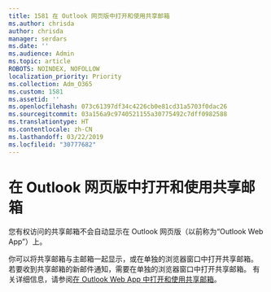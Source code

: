 ```yaml
---
title: 1581 在 Outlook 网页版中打开和使用共享邮箱
ms.author: chrisda
author: chrisda
manager: serdars
ms.date: ''
ms.audience: Admin
ms.topic: article
ROBOTS: NOINDEX, NOFOLLOW
localization_priority: Priority
ms.collection: Adm_O365
ms.custom: 1581
ms.assetid: ''
ms.openlocfilehash: 073c61397df34c4226cb0e81cd31a5703f0dac26
ms.sourcegitcommit: 03a156a9c9740521155a30775492c7dff0982588
ms.translationtype: HT
ms.contentlocale: zh-CN
ms.lasthandoff: 03/22/2019
ms.locfileid: "30777682"
---
```

# <a name="open-and-use-a-shared-mailbox-in-outlook-on-the-web"></a>在 Outlook 网页版中打开和使用共享邮箱

您有权访问的共享邮箱不会自动显示在 Outlook 网页版（以前称为“Outlook Web App”）上。

你可以将共享邮箱与主邮箱一起显示，或在单独的浏览器窗口中打开共享邮箱。 若要收到共享邮箱的新邮件通知，需要在单独的浏览器窗口中打开共享邮箱。 有关详细信息，请参阅[在 Outlook Web App 中打开和使用共享邮箱](https://support.office.com/article/BC127866-42BE-4DE7-92AE-1EF2F787FD5C)。